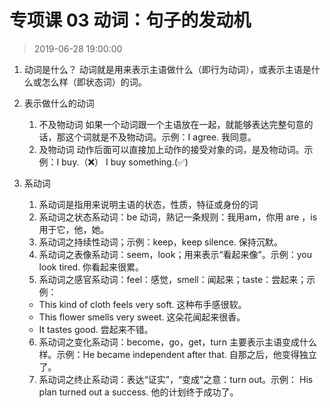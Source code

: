 # 专项课 03 动词：句子的发动机

>2019-06-28 19:00:00

1. 动词是什么？
动词就是用来表示主语做什么（即行为动词），或表示主语是什么或怎么样（即状态词）的词。

2. 表示做什么的动词
	1. 不及物动词
	如果一个动词跟一个主语放在一起，就能够表达完整句意的话，那这个词就是不及物动词。示例：I agree. 我同意。
	2. 及物动词
	动作后面可以直接加上动作的接受对象的词，是及物动词。示例：I buy.（❌） I buy something.(✅)

3. 系动词
	1. 系动词是指用来说明主语的状态，性质，特征或身份的词
	2. 系动词之状态系动词：be 动词，熟记一条规则：我用am，你用 are ，is 用于它，他，她。
	3. 系动词之持续性动词；示例：keep，keep silence. 保持沉默。
	4. 系动词之表像系动词：seem，look；用来表示“看起来像”。示例：you look tired. 你看起来很累。
	5. 系动词之感官系动词：feel：感觉，smell：闻起来；taste：尝起来；示例：
	- This kind of cloth feels very soft. 这种布手感很软。 
	- This flower smells very sweet. 这朵花闻起来很香。
	- It tastes good. 尝起来不错。
	6. 系动词之变化系动词：become，go，get，turn 主要表示主语变成什么样。示例：He became independent after that. 自那之后，他变得独立了。
	7. 系动词之终止系动词：表达“证实”，“变成”之意：turn out。示例： His plan turned out a success. 他的计划终于成功了。
